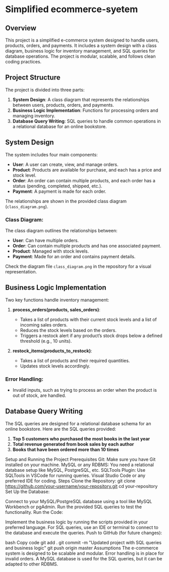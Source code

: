 # Simplified ecommerce-syetem

## Overview
This project is a simplified e-commerce system designed to handle users, products, orders, and payments. It includes a system design with a class diagram, business logic for inventory management, and SQL queries for database operations. The project is modular, scalable, and follows clean coding practices.

## Project Structure
The project is divided into three parts:
1. **System Design**: A class diagram that represents the relationships between users, products, orders, and payments.
2. **Business Logic Implementation**: Functions for processing orders and managing inventory.
3. **Database Query Writing**: SQL queries to handle common operations in a relational database for an online bookstore.

## System Design
The system includes four main components:
- **User**: A user can create, view, and manage orders.
- **Product**: Products are available for purchase, and each has a price and stock level.
- **Order**: An order can contain multiple products, and each order has a status (pending, completed, shipped, etc.).
- **Payment**: A payment is made for each order.

The relationships are shown in the provided class diagram (`class_diagram.png`).

### Class Diagram:
The class diagram outlines the relationships between:
- **User**: Can have multiple orders.
- **Order**: Can contain multiple products and has one associated payment.
- **Product**: Managed with stock levels.
- **Payment**: Made for an order and contains payment details.

Check the diagram file `class_diagram.png` in the repository for a visual representation.

## Business Logic Implementation
Two key functions handle inventory management:
1. **process_orders(products, sales_orders)**:
    - Takes a list of products with their current stock levels and a list of incoming sales orders.
    - Reduces the stock levels based on the orders.
    - Triggers a restock alert if any product’s stock drops below a defined threshold (e.g., 10 units).
    
2. **restock_items(products_to_restock)**:
    - Takes a list of products and their required quantities.
    - Updates stock levels accordingly.

### Error Handling:
- Invalid inputs, such as trying to process an order when the product is out of stock, are handled.

## Database Query Writing
The SQL queries are designed for a relational database schema for an online bookstore. Here are the SQL queries provided:

1. **Top 5 customers who purchased the most books in the last year**
2. **Total revenue generated from book sales by each author**
3. **Books that have been ordered more than 10 times**

 Setup and Running the Project
Prerequisites
Git: Make sure you have Git installed on your machine.
MySQL or any RDBMS: You need a relational database setup like MySQL, PostgreSQL, etc.
SQLTools Plugin: Use SQLTools in VSCode for running queries.
Visual Studio Code or any preferred IDE for coding.
Steps
Clone the Repository:
git clone https://github.com/your-username/your-repository.git
cd your-repository
Set Up the Database:

Connect to your MySQL/PostgreSQL database using a tool like MySQL Workbench or pgAdmin.
Run the provided SQL queries to test the functionality.
Run the Code:

Implement the business logic by running the scripts provided in your preferred language.
For SQL queries, use an IDE or terminal to connect to the database and execute the queries.
Push to GitHub (for future changes):

bash
Copy code
git add .
git commit -m "Updated project with SQL queries and business logic"
git push origin master
Assumptions
The e-commerce system is designed to be scalable and modular.
Error handling is in place for invalid orders.
A MySQL database is used for the SQL queries, but it can be adapted to other RDBMS. 
